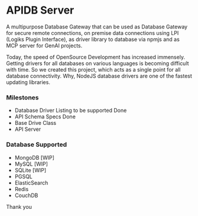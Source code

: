 # APIDB Server

A multipurpose Database Gateway that can be used as Database Gateway for secure remote connections, on premise data connections using LPI (Logiks Plugin Interface), 
as driver library to database via npmjs and as MCP server for GenAI projects.

Today, the speed of OpenSource Development has increased immensely. Getting drivers for all databases on various languages is becoming difficult with time. So we created this project, which acts as a single point for all database connectivity. Why, NodeJS database drivers are one of the fastest updating libraries.

### Milestones
+ Database Driver Listing to be supported                       Done
+ API Schema Specs                                              Done
+ Base Drive Class                                              
+ API Server                                                    


### Database Supported
+ MongoDB   [WIP]
+ MySQL     [WIP]
+ SQLite    [WIP]
+ PGSQL
+ ElasticSearch
+ Redis
+ CouchDB

Thank you
